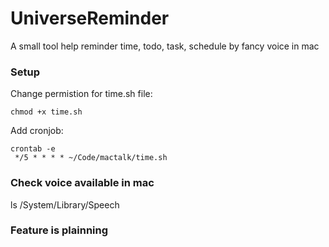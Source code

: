 # UniverseReminder
A small tool help reminder time, todo, task, schedule by fancy voice in mac

### Setup

Change permistion for time.sh file:
```
chmod +x time.sh
```

Add cronjob:
```
crontab -e
 */5 * * * * ~/Code/mactalk/time.sh
```

### Check voice available in mac
ls /System/Library/Speech


### Feature is plainning